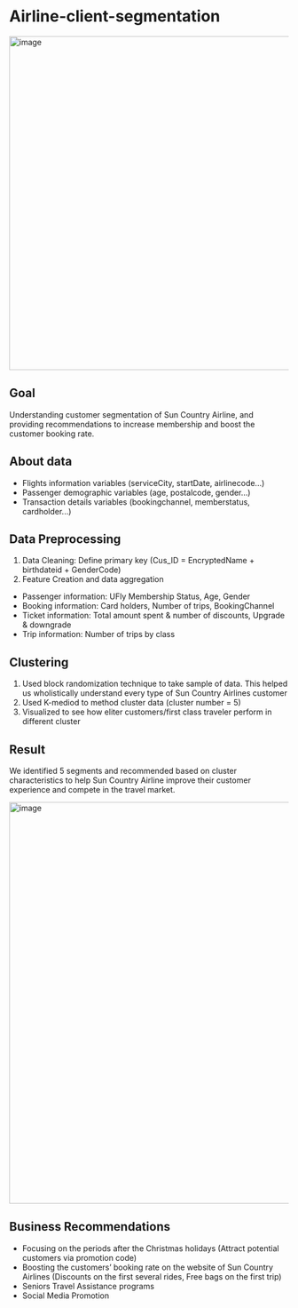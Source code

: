 # Airline-client-segmentation

<img width="601" alt="image" src="https://user-images.githubusercontent.com/59221097/222922779-43ab380b-3b12-48ea-9d89-fb4757dcb355.png">

## Goal
Understanding customer segmentation of Sun Country Airline, and providing recommendations to increase membership and boost the customer booking rate.

## About data
- Flights information variables (serviceCity, startDate, airlinecode...)
- Passenger demographic variables (age, postalcode, gender...)
- Transaction details variables (bookingchannel, memberstatus, cardholder...)

## Data Preprocessing
1. Data Cleaning: Define primary key (Cus_ID = EncryptedName + birthdateid + GenderCode)
2. Feature Creation and data aggregation 
- Passenger information: UFly Membership Status, Age, Gender
- Booking information: Card holders, Number of trips, BookingChannel
- Ticket information: Total amount spent & number of discounts, Upgrade & downgrade
- Trip information: Number of trips by class

## Clustering
1. Used block randomization technique to take sample of data. This helped us wholistically understand every type of Sun Country Airlines customer
2. Used K-mediod to method cluster data (cluster number = 5)
3. Visualized to see how eliter customers/first class traveler perform in different cluster

## Result
We identified 5 segments and recommended based on cluster characteristics to help Sun Country Airline improve their customer experience and compete in the travel market.

<img width="723" alt="image" src="https://user-images.githubusercontent.com/59221097/222924025-6bf17311-25f0-48e0-9f74-9df590ea22b6.png">

## Business Recommendations
- Focusing on the periods after the Christmas holidays (Attract potential customers via promotion code)
- Boosting the customers’ booking rate on the website of Sun Country Airlines (Discounts on the first several rides, Free bags on the first trip)
- Seniors Travel Assistance programs
- Social Media Promotion
